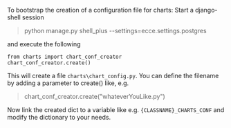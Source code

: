 To bootstrap the creation of a configuration file for charts:
Start a django-shell session

> python manage.py shell_plus --settings=ecce.settings.postgres

and execute the following

```
from charts import chart_conf_creator
chart_conf_creator.create()
```

This will create a file `charts\chart_config.py`. You can define the filename by adding a parameter to create() like, e.g.

> chart_conf_creator.create("whateverYouLike.py")

Now link the created dict to a variable like e.g. `{CLASSNAME}_CHARTS_CONF` and modify the dictionary to your needs.
